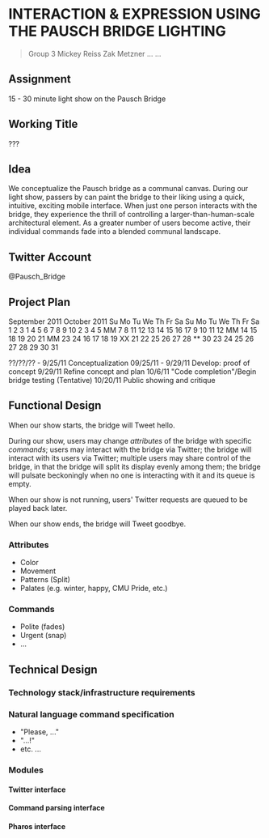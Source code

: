 INTERACTION & EXPRESSION USING THE PAUSCH BRIDGE LIGHTING
=========================================================

>Group 3
>Mickey Reiss
>Zak Metzner
>...
>...


Assignment
----------
15 - 30 minute light show on the Pausch Bridge

Working Title
-------------
???

Idea
----
We conceptualize the Pausch bridge as a communal canvas. During our
light show, passers by can paint the bridge to their liking using a quick,
intuitive, exciting mobile interface. When just one person interacts with
the bridge, they experience the thrill of controlling a
larger-than-human-scale architectural element. As a greater number of users
become active, their individual commands fade into a blended communal landscape.

Twitter Account
---------------
@Pausch_Bridge

Project Plan
--------------
   September 2011	    October 2011
Su Mo Tu We Th Fr Sa	Su Mo Tu We Th Fr Sa
             1  2  3	                   1
 4  5  6  7  8  9 10	 2  3  4  5 MM  7  8
11 12 13 14 15 16 17	 9 10 11 12 MM 14 15
18 19 20 21 MM 23 24	16 17 18 19 XX 21 22
25 26 27 28 ** 30	23 24 25 26 27 28 29
                    	30 31

??/??/?? - 9/25/11 Conceptualization
09/25/11 - 9/29/11 Develop: proof of concept
9/29/11 Refine concept and plan
10/6/11 "Code completion"/Begin bridge testing (Tentative)
10/20/11 Public showing and critique

Functional Design
-----------------
When our show starts,
  the bridge will Tweet hello.

During our show,
  users may change *attributes* of the bridge with specific *commands*;
  users may interact with the bridge via Twitter;
  the bridge will interact with its users via Twitter;
  multiple users may share control of the bridge, in that
    the bridge will split its display evenly among them;
  the bridge will pulsate beckoningly when no one is interacting with it and its queue is empty.

When our show is not running,
  users' Twitter requests are queued to be played back later.

When our show ends,
  the bridge will Tweet goodbye.

### Attributes
  - Color
  - Movement
  - Patterns (Split)
  - Palates (e.g. winter, happy, CMU Pride, etc.)
### Commands
  - Polite (fades)
  - Urgent (snap)
  - ...

Technical Design
----------------
### Technology stack/infrastructure requirements
### Natural language command specification

- "Please, ..."
- "...!"
- etc. ...

### Modules
#### Twitter interface
#### Command parsing interface
#### Pharos interface

